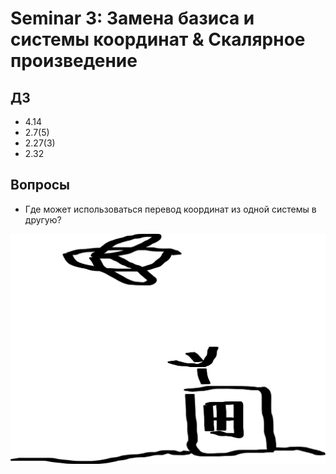 # Seminar 3: Замена базиса и системы координат & Скалярное произведение

## ДЗ

* 4.14
* 2.7(5)
* 2.27(3)
* 2.32

## Вопросы

* Где может использоваться перевод координат из одной системы в другую?

![](./docs/plane.png)
